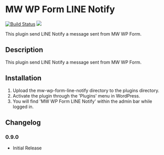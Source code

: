 # MW WP Form LINE Notify

[![Build Status](https://travis-ci.org/ko31/mw-wp-form-line-notify.svg)](https://travis-ci.org/ko31/mw-wp-form-line-notify)
[![](https://img.shields.io/wordpress/plugin/v/mw-wp-form-line-notify.svg)](https://wordpress.org/plugins/mw-wp-form-line-notify/)

This plugin send LINE Notify a message sent from MW WP Form.

## Description

This plugin send LINE Notify a message sent from MW WP Form.

## Installation

1. Upload the mw-wp-form-line-notify directory to the plugins directory.
2. Activate the plugin through the 'Plugins' menu in WordPress.
3. You will find 'MW WP Form LINE Notify' within the admin bar while logged in.

## Changelog

### 0.9.0

* Initial Release

